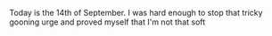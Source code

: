 Today is the 14th of September. I was hard enough to stop that tricky gooning urge and proved myself that I'm not that soft